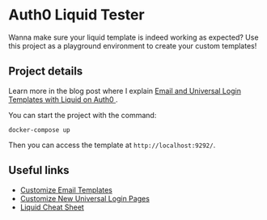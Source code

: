 # Auth0 Liquid Tester

Wanna make sure your liquid template is indeed working as expected? Use this project as a playground environment to create your custom templates!

## Project details

Learn more in the blog post where I explain [Email and Universal Login Templates with Liquid on Auth0
](https://www.willianantunes.com/blog/2022/06/email-and-universal-login-templates-with-liquid-on-auth0/).

You can start the project with the command:

    docker-compose up

Then you can access the template at `http://localhost:9292/`.

## Useful links

- [Customize Email Templates](https://auth0.com/docs/customize/email/email-templates)
- [Customize New Universal Login Pages](https://auth0.com/docs/customize/universal-login-pages/universal-login-page-templates)
- [Liquid Cheat Sheet](https://www.shopify.com/partners/shopify-cheat-sheet)
